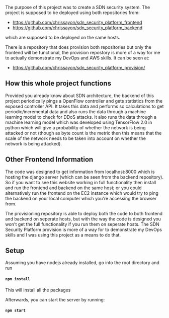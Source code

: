 The purpose of this project was to create a SDN security system. 
The project is supposed to be deployed using both repositories from:
- https://github.com/chrissayon/sdn_security_platform_frontend
- https://github.com/chrissayon/sdn_security_platform_backend

which are supposed to be deployed on the same hosts.

There is a repository that does provision both repositories but only the frontend will be functional, the provision repostory is more of a way for me to actually demonstrate my DevOps and AWS skills. It can be seen at:
- https://github.com/chrissayon/sdn_security_platform_provision/


## How this whole project functions
Provided you already know about SDN architecture, the backend of this project periodically pings a OpenFlow controller and gets statistics from the exposed controller API. It takes this data and performs so calculations to get periodic/incremental data and also runs the data through a machine learning model to check for DDoS attacks. It also runs the data through a machine learning model which was developed using TensorFlow 2.0 in python which will give a probability of whether the network is being attacked or not (though as byte count is the metric then this means that the scale of the network needs to be taken into account on whether the network is being attacked). 

## Other Frontend Information
The code was designed to get information from localhost:8000 which is hosting the django server (which can be seen from the backend repository). So if you want to see this website working in full functionality then install and run the frontend and backend on the same host; or you could alternatively run the frontend on the EC2 instance which would try to ping the backend on your local computer which you're accessing the browser from. 

The provisioning repository is able to deploy both the code to both frontend and backend on seperate hosts, but with the way the code is designed you won't get the full functionality if you run them on seperate hosts. The SDN Security Platform provision is more of a way for to demonstrate my DevOps skills and I was using this project as a means to do that.

## Setup
Assuming you have nodejs already installed, go into the root directory and run
#### `npm install`
This will install all the packages

Afterwards, you can start the server by running:
#### `npm start`
